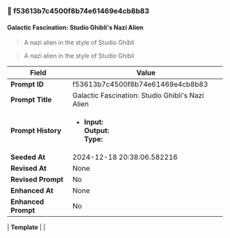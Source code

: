 

### 📜 f53613b7c4500f8b74e61469e4cb8b83

#### Galactic Fascination: Studio Ghibli's Nazi Alien

> A nazi alien in the style of Studio Ghibli

> A nazi alien in the style of Studio Ghibli

| Field          | Value                                                                                                                                                                      |
|----------------|----------------------------------------------------------------------------------------------------------------------------------------------------------------------------|
| **Prompt ID**  | f53613b7c4500f8b74e61469e4cb8b83                                                                                                                                                            |
| **Prompt Title**  | Galactic Fascination: Studio Ghibli's Nazi Alien                                                                                                                                                            |
| **Prompt History** | <ul><li>**Input:**  <br> **Output:**  <br> **Type:** </li></ul> |
| **Seeded At** | 2024-12-18 20:38:06.582216                                                                                                                                                   |
| **Revised At** | None                                                                                                                                                   |
| **Revised Prompt** | No                                                                                                                                                                      |
| **Enhanced At** | None                                                                                                                                                  |
| **Enhanced Prompt** | No                                                                                                                                                                    |

| **Template**   |                                                                                                                                            |



